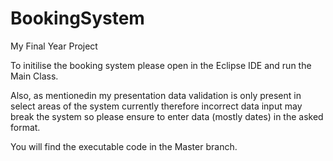 # BookingSystem
My Final Year Project

To initilise the booking system please open in the Eclipse IDE and run the Main Class.

Also, as mentionedin my presentation data validation is only present in select areas of the system currently therefore incorrect data input may break the system so please ensure to enter data (mostly dates) in the asked format.

You will find the executable code in the Master branch.
